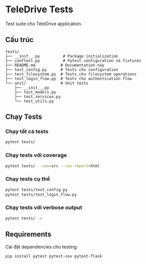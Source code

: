 # TeleDrive Tests

Test suite cho TeleDrive application.

## Cấu trúc

```
tests/
├── __init__.py          # Package initialization
├── conftest.py          # Pytest configuration và fixtures
├── README.md           # Documentation này
├── test_config.py      # Tests cho configuration
├── test_filesystem.py  # Tests cho filesystem operations
├── test_login_flow.py  # Tests cho authentication flow
└── unit/               # Unit tests
    ├── __init__.py
    ├── test_models.py
    ├── test_services.py
    └── test_utils.py
```

## Chạy Tests

### Chạy tất cả tests
```bash
pytest tests/
```

### Chạy tests với coverage
```bash
pytest tests/ --cov=src --cov-report=html
```

### Chạy tests cụ thể
```bash
pytest tests/test_config.py
pytest tests/test_login_flow.py
```

### Chạy tests với verbose output
```bash
pytest tests/ -v
```

## Requirements

Cài đặt dependencies cho testing:
```bash
pip install pytest pytest-cov pytest-flask
```
